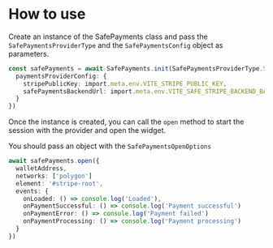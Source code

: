 # How to use

Create an instance of the SafePayments class and pass the `SafePaymentsProviderType` and the `SafePaymentsConfig` object as parameters.

```typescript
const safePayments = await SafePayments.init(SafePaymentsProviderType.Stripe, {
  paymentsProviderConfig: {
    stripePublicKey: import.meta.env.VITE_STRIPE_PUBLIC_KEY,
    safePaymentsBackendUrl: import.meta.env.VITE_SAFE_STRIPE_BACKEND_BASE_URL
  }
})
```

Once the instance is created, you can call the `open` method to start the session with the provider and open the widget.

You should pass an object with the `SafePaymentsOpenOptions`

```typescript
await safePayments.open({
  walletAddress,
  networks: ['polygon']
  element: '#stripe-root',
  events: {
    onLoaded: () => console.log('Loaded'),
    onPaymentSuccessful: () => console.log('Payment successful')
    onPaymentError: () => console.log('Payment failed')
    onPaymentProcessing: () => console.log('Payment processing')
  }
})
```
